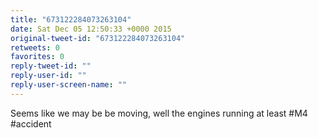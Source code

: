 ```yaml
---
title: "673122284073263104"
date: Sat Dec 05 12:50:33 +0000 2015
original-tweet-id: "673122284073263104"
retweets: 0
favorites: 0
reply-tweet-id: ""
reply-user-id: ""
reply-user-screen-name: ""
---
```

Seems like we may be be moving, well the engines running at least #M4 #accident
